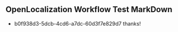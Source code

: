 ## OpenLocalization Workflow Test MarkDown
* b0f938d3-5dcb-4cd6-a7dc-60d3f7e829d7 thanks!

<!--HONumber=Jan17_HO2-->



